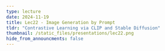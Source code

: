 ```yaml
---
type: lecture
date: 2024-11-19
title: Lec22 - Image Generation by Prompt
tldr: "Contrastive Learning via CLIP and Stable Diffusion"
thumbnail: /static_files/presentations/lec22.png
hide_from_announcments: false
---
```

